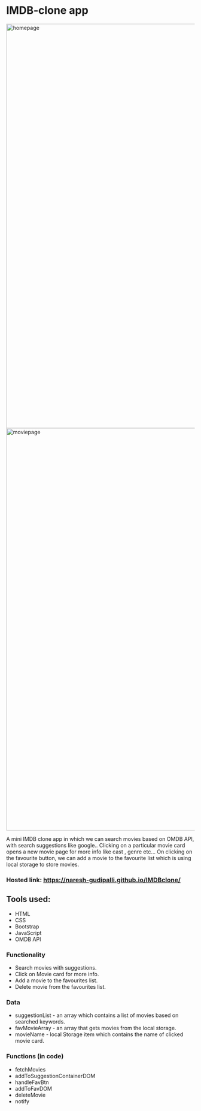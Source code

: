 # IMDB-clone app


<img width="1080" alt="homepage" src="https://user-images.githubusercontent.com/110377660/234664347-2cc8d86f-9112-4ea6-96ba-272601fe3bcd.png">

<img width="1075" alt="moviepage" src="https://user-images.githubusercontent.com/110377660/234664388-198b0829-b0d9-47b7-85ed-e0b633ec376c.png">

A mini IMDB clone app in which we can search movies based on OMDB API, with search suggestions like google.. 
Clicking on a particular movie card opens a new movie page for more info like cast , genre etc...
On clicking on the favourite button, we can add a movie to the favourite list which is using local storage to store movies.  

### Hosted link: https://naresh-gudipalli.github.io/IMDBclone/

## Tools used:
* HTML
* CSS
* Bootstrap
* JavaScript
* OMDB API

### Functionality
* Search movies with suggestions.
* Click on Movie card for more info.
* Add a movie to the favourites list.
* Delete movie from the favourites list.

### Data
* suggestionList - an array which contains a list of movies based on searched keywords.
* favMovieArray - an array that gets movies from the local storage. 
* movieName - local Storage item which contains the name of clicked movie card.

### Functions (in code)
* fetchMovies
* addToSuggestionContainerDOM
* handleFavBtn
* addToFavDOM
* deleteMovie
* notify
